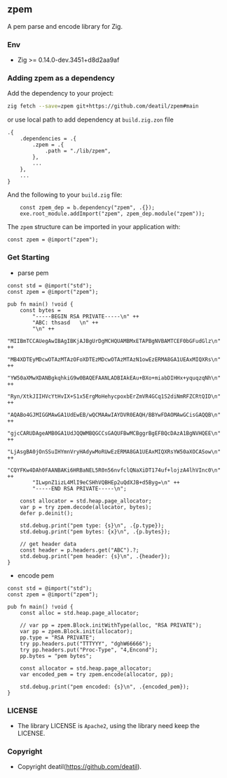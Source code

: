 ## zpem 

A pem parse and encode library for Zig.


### Env

 - Zig >= 0.14.0-dev.3451+d8d2aa9af


 ### Adding zpem as a dependency

Add the dependency to your project:

```sh
zig fetch --save=zpem git+https://github.com/deatil/zpem#main
```

or use local path to add dependency at `build.zig.zon` file

```zig
.{
    .dependencies = .{
        .zpem = .{
            .path = "./lib/zpem",
        },
        ...
    },
    ...
}
```

And the following to your `build.zig` file:

```zig
    const zpem_dep = b.dependency("zpem", .{});
    exe.root_module.addImport("zpem", zpem_dep.module("zpem"));
```

The `zpem` structure can be imported in your application with:

```zig
const zpem = @import("zpem");
```


### Get Starting

* parse pem

~~~zig
const std = @import("std");
const zpem = @import("zpem");

pub fn main() !void {
    const bytes =
        "-----BEGIN RSA PRIVATE-----\n" ++
        "ABC: thsasd   \n" ++
        "\n" ++
        "MIIBmTCCAUegAwIBAgIBKjAJBgUrDgMCHQUAMBMxETAPBgNVBAMTCEF0bGFudGlz\n" ++
        "MB4XDTEyMDcwOTAzMTAzOFoXDTEzMDcwOTAzMTAzN1owEzERMA8GA1UEAxMIQXRs\n" ++
        "YW50aXMwXDANBgkqhkiG9w0BAQEFAANLADBIAkEAu+BXo+miabDIHHx+yquqzqNh\n" ++
        "Ryn/XtkJIIHVcYtHvIX+S1x5ErgMoHehycpoxbErZmVR4GCq1S2diNmRFZCRtQID\n" ++
        "AQABo4GJMIGGMAwGA1UdEwEB/wQCMAAwIAYDVR0EAQH/BBYwFDAOMAwGCisGAQQB\n" ++
        "gjcCARUDAgeAMB0GA1UdJQQWMBQGCCsGAQUFBwMCBggrBgEFBQcDAzA1BgNVHQEE\n" ++
        "LjAsgBA0jOnSSuIHYmnVryHAdywMoRUwEzERMA8GA1UEAxMIQXRsYW50aXOCASow\n" ++
        "CQYFKw4DAh0FAANBAKi6HRBaNEL5R0n56nvfclQNaXiDT174uf+lojzA4lhVInc0\n" ++
        "ILwpnZ1izL4MlI9eCSHhVQBHEp2uQdXJB+d5Byg=\n" ++
        "-----END RSA PRIVATE-----\n";

    const allocator = std.heap.page_allocator;
    var p = try zpem.decode(allocator, bytes);
    defer p.deinit();

    std.debug.print("pem type: {s}\n", .{p.type});
    std.debug.print("pem bytes: {x}\n", .{p.bytes});

    // get header data
    const header = p.headers.get("ABC").?;
    std.debug.print("pem header: {s}\n", .{header});
}
~~~

* encode pem

~~~zig
const std = @import("std");
const zpem = @import("zpem");

pub fn main() !void {
    const alloc = std.heap.page_allocator;
    
    // var pp = zpem.Block.initWithType(alloc, "RSA PRIVATE");
    var pp = zpem.Block.init(allocator);
    pp.type = "RSA PRIVATE";
    try pp.headers.put("TTTYYY", "dghW66666");
    try pp.headers.put("Proc-Type", "4,Encond");
    pp.bytes = "pem bytes";

    const allocator = std.heap.page_allocator;
    var encoded_pem = try zpem.encode(allocator, pp);

    std.debug.print("pem encoded: {s}\n", .{encoded_pem});
}
~~~


### LICENSE

*  The library LICENSE is `Apache2`, using the library need keep the LICENSE.


### Copyright

*  Copyright deatil(https://github.com/deatil).
